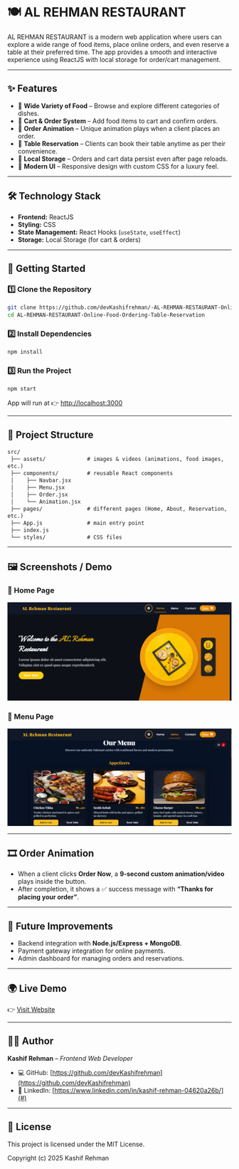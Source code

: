 # 🍽️ AL REHMAN RESTAURANT

AL REHMAN RESTAURANT is a modern web application where users can explore a wide range of food items, place online orders, and even reserve a table at their preferred time. The app provides a smooth and interactive experience using ReactJS with local storage for order/cart management.

---

## ✨ Features

- 🥘 **Wide Variety of Food** – Browse and explore different categories of dishes.  
- 🛒 **Cart & Order System** – Add food items to cart and confirm orders.  
- 🎥 **Order Animation** – Unique animation plays when a client places an order.  
- 📅 **Table Reservation** – Clients can book their table anytime as per their convenience.  
- 💾 **Local Storage** – Orders and cart data persist even after page reloads.  
- 🎨 **Modern UI** – Responsive design with custom CSS for a luxury feel.  

---

## 🛠️ Technology Stack

- **Frontend:** ReactJS  
- **Styling:** CSS  
- **State Management:** React Hooks (`useState`, `useEffect`)  
- **Storage:** Local Storage (for cart & orders)  

---

## 🚀 Getting Started

### 1️⃣ Clone the Repository
```bash
git clone https://github.com/devKashifrehman/-AL-REHMAN-RESTAURANT-Online-Food-Ordering-Table-Reservation.git
cd AL-REHMAN-RESTAURANT-Online-Food-Ordering-Table-Reservation
```

### 2️⃣ Install Dependencies
```bash
npm install
```

### 3️⃣ Run the Project
```bash
npm start
```
App will run at 👉 [http://localhost:3000](http://localhost:3000)

---

## 📂 Project Structure

```
src/
 ├── assets/             # images & videos (animations, food images, etc.)
 ├── components/         # reusable React components
 │    ├── Navbar.jsx
 │    ├── Menu.jsx
 │    ├── Order.jsx
 │    └── Animation.jsx
 ├── pages/              # different pages (Home, About, Reservation, etc.)
 ├── App.js              # main entry point
 ├── index.js
 └── styles/             # CSS files
```

---

## 🖼️ Screenshots / Demo

### 🔹 Home Page  
![Home Page](./Screenshot%201.png)

### 🔹 Menu Page  
![Menu Page](./Screenshot%202.png)


---

## 🎞️ Order Animation

* When a client clicks **Order Now**, a **9-second custom animation/video** plays inside the button.  
* After completion, it shows a ✅ success message with **“Thanks for placing your order”**.  

---

## 📌 Future Improvements

* Backend integration with **Node.js/Express + MongoDB**.  
* Payment gateway integration for online payments.  
* Admin dashboard for managing orders and reservations.  

---

## 🌍 Live Demo

👉 [Visit Website](https://your-live-demo-link.vercel.app)

---

## 👨‍💻 Author

**Kashif Rehman** – *Frontend Web Developer*  

* 💻 GitHub: [https://github.com/devKashifrehman](https://github.com/devKashifrehman)  
* 🔗 LinkedIn: [https://www.linkedin.com/in/kashif-rehman-04620a26b/](#)  

---

## 📝 License

This project is licensed under the MIT License.  

Copyright (c) 2025 Kashif Rehman
